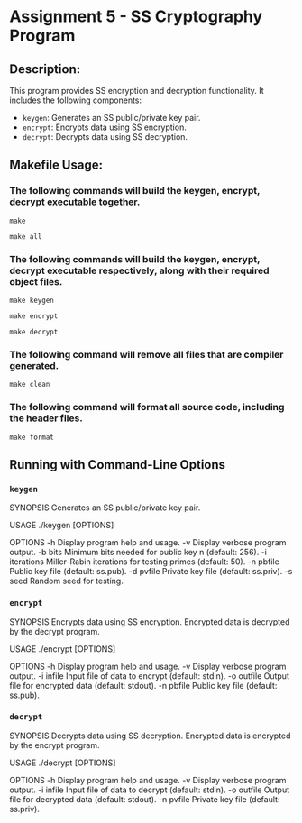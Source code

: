 # Assignment 5 - SS Cryptography Program

## Description:
This program provides SS encryption and decryption functionality. It includes the following components:

- `keygen`: Generates an SS public/private key pair.
- `encrypt`: Encrypts data using SS encryption.
- `decrypt`: Decrypts data using SS decryption.

## Makefile Usage:
### The following commands will build the keygen, encrypt, decrypt executable together.
```
make
```
```
make all
```
### The following commands will build the keygen, encrypt, decrypt executable respectively, along with their required object files.
```
make keygen
```
```
make encrypt
```
```
make decrypt
```

### The following command will remove all files that are compiler generated.
```
make clean
```

### The following command will format all source code, including the header files.
```
make format
```


## Running with Command-Line Options
### `keygen`
SYNOPSIS
Generates an SS public/private key pair.

USAGE
./keygen [OPTIONS]

OPTIONS
-h Display program help and usage.
-v Display verbose program output.
-b bits Minimum bits needed for public key n (default: 256).
-i iterations Miller-Rabin iterations for testing primes (default: 50).
-n pbfile Public key file (default: ss.pub).
-d pvfile Private key file (default: ss.priv).
-s seed Random seed for testing.

### `encrypt`
SYNOPSIS
Encrypts data using SS encryption.
Encrypted data is decrypted by the decrypt program.

USAGE
./encrypt [OPTIONS]

OPTIONS
-h Display program help and usage.
-v Display verbose program output.
-i infile Input file of data to encrypt (default: stdin).
-o outfile Output file for encrypted data (default: stdout).
-n pbfile Public key file (default: ss.pub).

### `decrypt`
SYNOPSIS
Decrypts data using SS decryption.
Encrypted data is encrypted by the encrypt program.

USAGE
./decrypt [OPTIONS]

OPTIONS
-h Display program help and usage.
-v Display verbose program output.
-i infile Input file of data to decrypt (default: stdin).
-o outfile Output file for decrypted data (default: stdout).
-n pvfile Private key file (default: ss.priv).



